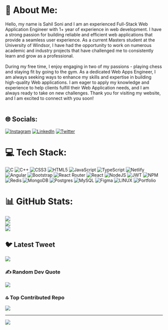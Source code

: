 # 💫 About Me:
Hello, my name is Sahil Soni and I am an experienced Full-Stack Web Application Engineer with 1+ year of experience in web development. I have a strong passion for building reliable and efficient web applications that provide a seamless user experience. As a current Masters student at the University of Windsor, I have had the opportunity to work on numerous academic and industry projects that have challenged me to consistently learn and grow as a professional.<br><br>During my free time, I enjoy engaging in two of my passions - playing chess and staying fit by going to the gym. As a dedicated Web Apps Engineer, I am always seeking ways to enhance my skills and expertise in building high-quality Web applications. I am eager to apply my knowledge and experience to help clients fulfill their Web Application needs, and I am always ready to take on new challenges. Thank you for visiting my website, and I am excited to connect with you soon!<br><br>


## 🌐 Socials:
[![Instagram](https://img.shields.io/badge/Instagram-%23E4405F.svg?logo=Instagram&logoColor=white)](https://instagram.com/iamsahilsoni) [![LinkedIn](https://img.shields.io/badge/LinkedIn-%230077B5.svg?logo=linkedin&logoColor=white)](https://linkedin.com/in/lialh4) [![Twitter](https://img.shields.io/badge/Twitter-%231DA1F2.svg?logo=Twitter&logoColor=white)](https://twitter.com/yeahsahil) 

# 💻 Tech Stack:
![C](https://img.shields.io/badge/c-%2300599C.svg?style=plastic&logo=c&logoColor=white) ![C++](https://img.shields.io/badge/c++-%2300599C.svg?style=plastic&logo=c%2B%2B&logoColor=white) ![CSS3](https://img.shields.io/badge/css3-%231572B6.svg?style=plastic&logo=css3&logoColor=white) ![HTML5](https://img.shields.io/badge/html5-%23E34F26.svg?style=plastic&logo=html5&logoColor=white) ![JavaScript](https://img.shields.io/badge/javascript-%23323330.svg?style=plastic&logo=javascript&logoColor=%23F7DF1E) ![TypeScript](https://img.shields.io/badge/typescript-%23007ACC.svg?style=plastic&logo=typescript&logoColor=white) ![Netlify](https://img.shields.io/badge/netlify-%23000000.svg?style=plastic&logo=netlify&logoColor=#00C7B7) ![Angular](https://img.shields.io/badge/angular-%23DD0031.svg?style=plastic&logo=angular&logoColor=white) ![Bootstrap](https://img.shields.io/badge/bootstrap-%23563D7C.svg?style=plastic&logo=bootstrap&logoColor=white) ![React Router](https://img.shields.io/badge/React_Router-CA4245?style=plastic&logo=react-router&logoColor=white) ![React](https://img.shields.io/badge/react-%2320232a.svg?style=plastic&logo=react&logoColor=%2361DAFB) ![NodeJS](https://img.shields.io/badge/node.js-6DA55F?style=plastic&logo=node.js&logoColor=white) ![JWT](https://img.shields.io/badge/JWT-black?style=plastic&logo=JSON%20web%20tokens) ![NPM](https://img.shields.io/badge/NPM-%23000000.svg?style=plastic&logo=npm&logoColor=white) ![Redis](https://img.shields.io/badge/redis-%23DD0031.svg?style=plastic&logo=redis&logoColor=white) ![MongoDB](https://img.shields.io/badge/MongoDB-%234ea94b.svg?style=plastic&logo=mongodb&logoColor=white) ![Postgres](https://img.shields.io/badge/postgres-%23316192.svg?style=plastic&logo=postgresql&logoColor=white) ![MySQL](https://img.shields.io/badge/mysql-%2300f.svg?style=plastic&logo=mysql&logoColor=white) 	![Figma](https://img.shields.io/badge/figma-%23F24E1E.svg?style=plastic&logo=figma&logoColor=white) ![LINUX](https://img.shields.io/badge/Linux-FCC624?style=plastic&logo=linux&logoColor=black) ![Portfolio](https://img.shields.io/badge/Portfolio-%23000000.svg?style=plastic&logo=firefox&logoColor=#FF7139)
# 📊 GitHub Stats:
![](https://github-readme-stats.vercel.app/api?username=iamsahilsoni&theme=city_light&hide_border=false&include_all_commits=true&count_private=true)<br/>
![](https://github-readme-streak-stats.herokuapp.com/?user=iamsahilsoni&theme=city_light&hide_border=false)<br/>
![](https://github-readme-stats.vercel.app/api/top-langs/?username=iamsahilsoni&theme=city_light&hide_border=false&include_all_commits=true&count_private=true&layout=compact)

## 🐦 Latest Tweet
[![](https://gtce.itsvg.in/api?username=yeahsahil)](https://twitter.com/yeahSahil/status/1639810708404686848)

### ✍️ Random Dev Quote
![](https://quotes-github-readme.vercel.app/api?type=horizontal&theme=radical)

### 🔝 Top Contributed Repo
![](https://github-contributor-stats.vercel.app/api?username=iamsahilsoni&limit=5&theme=matrix&combine_all_yearly_contributions=true)

---
[![](https://visitcount.itsvg.in/api?id=iamsahilsoni&icon=2&color=5)](https://visitcount.itsvg.in)

<!-- Proudly created with GPRM ( https://gprm.itsvg.in ) -->
